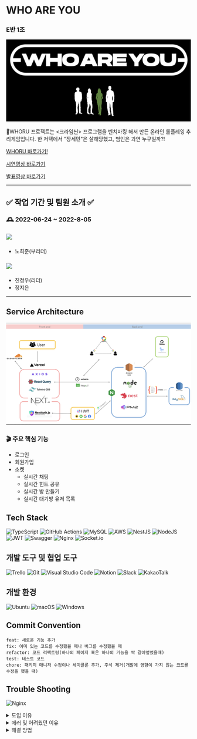 # WHO ARE YOU

### E반 1조

![thumbnail](./images/thumbnail.png)

WHORU 프로젝트는 <크라임씬> 프로그램을 벤치마킹 해서 만든 온라인 롤플레잉 추리게임입니다.
한 저택에서 "장세민"은 살해당했고, 범인은 과연 누구일까?!

[WHORU 바로가기!](https://whoru.name)

[시연영상 바로가기](https://www.youtube.com/watch?v=YkYWM1PpSPU)

[발표영상 바로가기](https://www.youtube.com/watch?v=c9fDa66aGBo&t=3s)

---

## ✅ 작업 기간 및 팀원 소개 ✅

### 🕰 2022-06-24 ~ 2022-8-05

### <img src="https://img.shields.io/badge/React-61DAFB?style=flat-square&logo=React&logoColor=black"/>

- 노희준(부리더)

### <img src="https://img.shields.io/badge/Node.js-339933?style=flat-square&logo=Node.js&logoColor=white"/>

- 진정우(리더)
- 정지은

---

## Service Architecture

![architecture](./images/service-architecture.png)

### 🎬 주요 핵심 기능

- 로그인
- 회원가입
- 소켓
  - 실시간 채팅
  - 실시간 힌트 공유
  - 실시간 방 만들기
  - 실시간 대기방 유저 목록

## Tech Stack

![TypeScript](https://img.shields.io/badge/typescript-%23007ACC.svg?style=for-the-badge&logo=typescript&logoColor=white) ![GitHub Actions](https://img.shields.io/badge/github%20actions-%232671E5.svg?style=for-the-badge&logo=githubactions&logoColor=white) ![MySQL](https://img.shields.io/badge/mysql-%2300f.svg?style=for-the-badge&logo=mysql&logoColor=white) ![AWS](https://img.shields.io/badge/AWS-%23FF9900.svg?style=for-the-badge&logo=amazon-aws&logoColor=white) ![NestJS](https://img.shields.io/badge/nestjs-%23E0234E.svg?style=for-the-badge&logo=nestjs&logoColor=white) ![NodeJS](https://img.shields.io/badge/node.js-6DA55F?style=for-the-badge&logo=node.js&logoColor=white) ![JWT](https://img.shields.io/badge/JWT-black?style=for-the-badge&logo=JSON%20web%20tokens) ![Swagger](https://img.shields.io/badge/-Swagger-%23Clojure?style=for-the-badge&logo=swagger&logoColor=white) ![Nginx](https://img.shields.io/badge/nginx-%23009639.svg?style=for-the-badge&logo=nginx&logoColor=white) ![Socket.io](https://img.shields.io/badge/Socket.io-black?style=for-the-badge&logo=socket.io&badgeColor=010101)

## 개발 도구 및 협업 도구

![Trello](https://img.shields.io/badge/Trello-%23026AA7.svg?style=for-the-badge&logo=Trello&logoColor=white) ![Git](https://img.shields.io/badge/git-%23F05033.svg?style=for-the-badge&logo=git&logoColor=white) ![Visual Studio Code](https://img.shields.io/badge/Visual%20Studio%20Code-0078d7.svg?style=for-the-badge&logo=visual-studio-code&logoColor=white) ![Notion](https://img.shields.io/badge/Notion-%23000000.svg?style=for-the-badge&logo=notion&logoColor=white) ![Slack](https://img.shields.io/badge/Slack-4A154B?style=for-the-badge&logo=slack&logoColor=white) ![KakaoTalk](https://img.shields.io/badge/kakaotalk-ffcd00.svg?style=for-the-badge&logo=kakaotalk&logoColor=000000)

## 개발 환경

![Ubuntu](https://img.shields.io/badge/Ubuntu-E95420?style=for-the-badge&logo=ubuntu&logoColor=white) ![macOS](https://img.shields.io/badge/mac%20os-000000?style=for-the-badge&logo=macos&logoColor=F0F0F0) ![Windows](https://img.shields.io/badge/Windows-0078D6?style=for-the-badge&logo=windows&logoColor=white)

## Commit Convention

```
feat: 새로운 기능 추가
fix: 이미 있는 코드를 수정했을 때나 버그를 수정했을 때
refactor: 코드 리팩토링(하나의 페이지 혹은 하나의 기능을 싹 갈아엎었을때)
test: 테스트 코드
chore: 패키지 매니저 수정이나 세미콜론 추가, 주석 제거(개발에 영향이 가지 않는 코드를 수정을 했을 때)
```

## Trouble Shooting

![Nginx](https://img.shields.io/badge/nginx-%23009639.svg?style=for-the-badge&logo=nginx&logoColor=white)

<details>
<summary>도입 이유</summary>
<div markdown="1">

- 무중단 배포를 위한 로드 밸런서
- HTTPS, SSL

</div>
</details>

<details>
<summary>에러 및 어려웠던 이유</summary>
<div markdown="1">

- Nginx를 처음 공부하는 거였기 때문에 개념이 잘 잡혀져 있지 않았다.
- 개념이 잘 잡혀져 있지 않은 상태에서 구축을 하려고 하니까 어디서 왜 에러가 생기는지도 잘 몰랐기 때문에 어떤 식으로 해결해야 하는지 감이 오지 않았다

</div>
</details>

<details>
<summary>해결 방법</summary>
<div markdown="1">

- 구글링을 통해서 Nginx 관련 default 파일을 수정
- 수정으로도 해결이 되지 않아서 처음부터 다시 구축(을 하면서 동시에 구조가 어떻게 되는지 파악)
- 구조를 어떻게 만들어지는지 파악하면서 구축을 하기 때문에 같은 에러가 났을 때 왜 에러가 나는지 원인 파악이 가능했다

</div>
</details>
